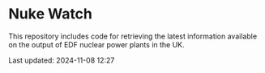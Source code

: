 # Nuke Watch

This repository includes code for retrieving the latest information available on the output of EDF nuclear power plants in the UK.

Last updated: 2024-11-08 12:27